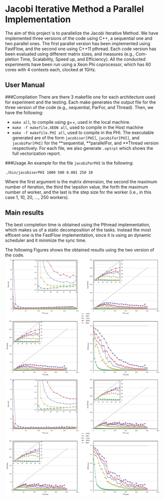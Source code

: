 # Jacobi Iterative Method a Parallel Implementation
The aim of this project is to parallelize the Jacobi Iterative Method. 
We have implemented three versions of the code using C++, a sequential one and two parallel ones. 
The first parallel version has been implemented using FastFlow, and the second one using C++11 pthread. 
Each code version has been evaluated using different matrix sizes, and measures (e.g., Com- pletion Time, 
Scalability, Speed up, and Efficiency). All the conducted experiments
have been run using a Xeon Phi coprocessor, which has 60 cores with 4 contexts each, clocked at 1GHz.

## User Manual
###Compilation
There are there 3 makefile one for each architecture used for experiment and the testing. 
Each make generates the output file for the three version of the code (e.g., sequential, ParFor, and Thread). 
Then, we have the following:
- `make all`, to compile using g++, used in the local machine.
- `make -f makefile.XEON all`, used to compile in the Host machine
- `make -f makefile.PHI all`, used to compile in the PHI.
The executable generated are of the form `jacobiser[PHI]`, `jacobiFor[PHI]`, and `jacobiPar[PHI]` for the **sequential, 
**parallelFor, and **Thread version respectively. For each file, we also generate `.optrpt` which shows the 
full vectorization report. 

###Usage
An example for the file `jacobiParPHI` is the following:
```
./bin/jacobiserPHI 1000 500 0.001 250 10
```
Where the first argument is the matrix dimension, the second the maximum number of iteration, 
the third the \epsilon value, the forth the maximum number of worker, and the last is the 
step size for the worker (i.e., in this case 1, 10, 20, ..., 250 workers).

## Main results
The best completion time is obtained using the Pthread implementation, which makes us of a static decomposition
of the tasks. Instead the most efficent one is the FastFlow implementation, since it is using an dynamic scheduler
and it minimize the sync time.

The following Figures shows the obtained results using the two version of the code.
![FOR](ForPHI_.png)
![PAR](ParPHI_.png)
